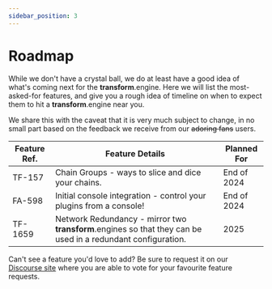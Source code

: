 ```yaml
---
sidebar_position: 3
---
```


# Roadmap

While we don't have a crystal ball, we do at least have a good idea of what's coming next for the **transform**.engine. Here we will list the most-asked-for features, and give you a rough idea of timeline on when to expect them to hit a **transform**.engine near you.

We share this with the caveat that it is very much subject to change, in no small part based on the
feedback we receive from our ~~adoring fans~~ users.

| Feature Ref. | Feature Details                                                                                                                           | Planned For   |
| ------------ | ----------------------------------------------------------------------------------------------------------------------------------------- | ------------- |
| TF-157       | Chain Groups - ways to slice and dice your chains. | End of 2024 |
| FA-598       | Initial console integration - control your plugins from a console! | End of 2024 |
| TF-1659      | Network Redundancy - mirror two **transform**.engines so that they can be used in a redundant configuration.                              | 2025          |

Can't see a feature you'd love to add? Be sure to request it on our [Discourse
site](https://discourse.fourieraudio.com) where you are able to vote for your favourite feature
requests.
